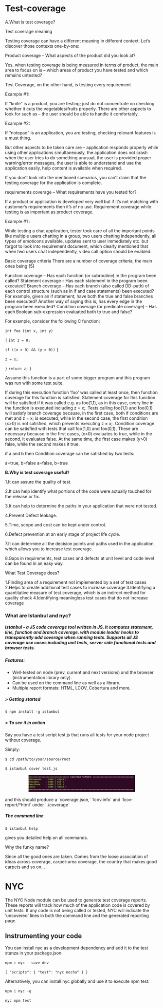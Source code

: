 
# Test-coverage

A.What is test coverage?

Test coverage meaning

Testing coverage can have a different meaning in different context. Let’s discover those contexts one-by-one:

Product coverage – What aspects of the product did you look at?

Yes, when testing coverage is being measured in terms of product, the main area to focus on is – which areas of product you have tested and which remains untested?

Test Coverage, on the other hand, is testing every requirement

Example #1:

If “knife” is a product, you are testing; just do not concentrate on checking whether it cuts the vegetables/fruits properly. There are other aspects to look for such as – the user should be able to handle it comfortably.

Example #2:

If “notepad” is an application, you are testing, checking relevant features is a must thing.

But other aspects to be taken care are – application responds properly while using other applications simultaneously, the application does not crash when the user tries to do something unusual, the user is provided proper warning/error messages, the user is able to understand and use the application easily, help content is available when required.

If you don’t look into the mentioned scenarios, you can’t claim that the testing coverage for the application is complete.

requirements coverage – What requirements have you tested for?

If a product or application is developed very well but if it’s not matching with customer’s requirements then it’s of no use. Requirement coverage while testing is as important as product coverage.

Example #1 :

While testing a chat application, tester took care of all the important points like multiple users chatting in a group, two users chatting independently, all types of emoticons available, updates sent to user immediately etc. but forgot to look into requirement document, which clearly mentioned that when two users chat independently, video call option should be enabled.

Basic coverage criteria
There are a number of coverage criteria, the main ones being:[5]

Function coverage – Has each function (or subroutine) in the program been called?
Statement coverage – Has each statement in the program been executed?
Branch coverage – Has each branch (also called DD-path) of each control structure (such as in if and case statements) been executed? For example, given an if statement, have both the true and false branches been executed? Another way of saying this is, has every edge in the program been executed?
Condition coverage (or predicate coverage) – Has each Boolean sub-expression evaluated both to true and false?

For example, consider the following C function:

`int foo (int x, int y)`

`{`
`int z = 0;`

`if ((x > 0) && (y > 0))`
`{`

  `z = x;`

  `}`
`return z;`
`}`

Assume this function is a part of some bigger program and this program was run with some test suite.

If during this execution function 'foo' was called at least once, then function coverage for this function is satisfied.
Statement coverage for this function will be satisfied if it was called e.g. as foo(1,1), as in this case, every line in the function is executed including z = x;.
Tests calling foo(1,1) and foo(0,1) will satisfy branch coverage because, in the first case, both if conditions are met and z = x; is executed, while in the second case, the first condition (x>0) is not satisfied, which prevents executing z = x;.
Condition coverage can be satisfied with tests that call foo(1,0) and foo(0,1). These are necessary because in the first cases, (x>0) evaluates to true, while in the second, it evaluates false. At the same time, the first case makes (y>0) false, while the second makes it true.

if a and b then
Condition coverage can be satisfied by two tests:

a=true, b=false
a=false, b=true

**B.Why is test coverage useful?**

1.It can assure the quality of test.

2.It can help identify what portions of the code were actually touched for the release or fix.

3.It can help to determine the paths in your application that were not tested.

4.Prevent Defect leakage.

5.Time, scope and cost can be kept under control.

6.Defect prevention at an early stage of project life cycle.

7.It can determine all the decision points and paths used in the application, which allows you to increase test coverage.

8.Gaps in requirements, test cases and defects at unit level and code level can be found in an easy way.

What Test Coverage does?

1.Finding area of a requirement not implemented by a set of test cases
2.Helps to create additional test cases to increase coverage
3.Identifying a quantitative measure of test coverage, which is an indirect method for quality check
4.Identifying meaningless test cases that do not increase coverage


### What are Istanbul and nyc?
##### Istanbul - a JS code coverage tool written in JS. It computes statement, line, function and branch coverage. with module loader hooks to transparently add coverage when running tests. Supports all JS coverage use cases including unit tests, server side functional tests and browser tests.

##### Features:
* Well-tested on node (prev, current and next versions) and the browser (instrumentation library only).
* Can be used on the command line as well as a library.
* Multiple report formats: HTML, LCOV, Cobertura and more.
##### > Getting started
`$ npm install -g istanbul`

##### > To see it in action
Say you have a test script test.js that runs all tests for your node project without coverage.

Simply:

`$ cd /path/to/your/source/root`

`$ istanbul cover test.js`
<p align="center">
  <img src="istanbul.png" width="350"/>
</p>
and this should produce a `coverage.json,` `lcov.info` and `lcov-report/*html` under `./coverage`

##### The command line
`$ istanbul help`

gives you detailed help on all commands.

Why the funky name?

Since all the good ones are taken.
 Comes from the loose association of ideas across coverage, carpet-area coverage, the country that makes good carpets and so on...

# NYC

The NYC Node module can be used to generate test coverage reports. These reports will track how much of the application code is covered by unit tests. If any code is not being called or tested, NYC will indicate the ‘uncovered’ lines in both the command line and the generated reporting page.

## Instrumenting your code
You can install nyc as a development dependency and add it to the test stanza in your package.json.

`npm i nyc --save-dev`

`{
  "scripts": {
    "test": "nyc mocha"
  }
}`

Alternatively, you can install nyc globally and use it to execute npm test:

`npm i nyc -g`

`nyc npm test`
